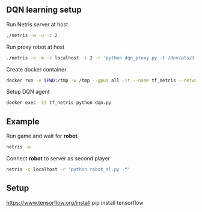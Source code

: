 ## DQN learning setup
Run Netris server at host
```bash
./netris -w -u -i 2
```

Run proxy robot at host
```bash
./netris -n -m -c localhost -i 2 -r 'python dqn_proxy.py -t /dev/pts/3'
```

Create docker container
```bash
docker run -v $PWD:/tmp -w /tmp --gpus all -it --name tf_netris --network host tensorflow/tensorflow:latest-gpu-py3
```

Setup DQN agent
```bash
docker exec -it tf_netris python dqn.py
```

## Example
Run game and wait for **robot**
```bash
netris -w
```
Connect **robot** to server as second player
```bash
netris -c localhost -r 'python robot_sl.py -f'
```

## Setup
https://www.tensorflow.org/install
pip install tensorflow